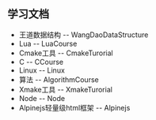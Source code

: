## 学习文档
- 王道数据结构 -- WangDaoDataStructure
- Lua -- LuaCourse
- Cmake工具 -- CmakeTurorial
- C -- CCourse
- Linux -- Linux
- 算法 -- AlgorithmCourse
- Xmake工具 -- XmakeTurorial
- Node -- Node
- Alpinejs轻量级html框架 -- Alpinejs